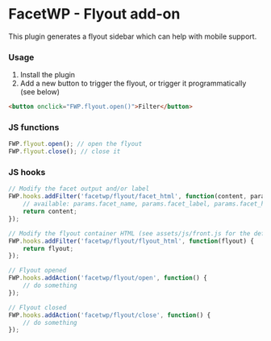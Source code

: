 # FacetWP - Flyout add-on
This plugin generates a flyout sidebar which can help with mobile support.

### Usage
1. Install the plugin
2. Add a new button to trigger the flyout, or trigger it programmatically (see below)

```html
<button onclick="FWP.flyout.open()">Filter</button>
```

### JS functions

```js
FWP.flyout.open(); // open the flyout
FWP.flyout.close(); // close it
```

### JS hooks

```js
// Modify the facet output and/or label
FWP.hooks.addFilter('facetwp/flyout/facet_html', function(content, params) {
    // available: params.facet_name, params.facet_label, params.facet_html
    return content;
});

// Modify the flyout container HTML (see assets/js/front.js for the default HTML)
FWP.hooks.addFilter('facetwp/flyout/flyout_html', function(flyout) {
    return flyout;
});

// Flyout opened
FWP.hooks.addAction('facetwp/flyout/open', function() {
    // do something
});

// Flyout closed
FWP.hooks.addAction('facetwp/flyout/close', function() {
    // do something
});
```
